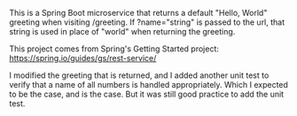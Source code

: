 This is a Spring Boot microservice that returns a default "Hello, World" greeting when visiting /greeting. If ?name="string" is passed to the url, that string is used in place of "world" when returning the greeting.

This project comes from Spring's Getting Started project: https://spring.io/guides/gs/rest-service/

I modified the greeting that is returned, and I added another unit test to verify that a name of all numbers is handled appropriately. Which I expected to be the case, and is the case. But it was still good practice to add the unit test.
